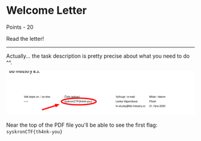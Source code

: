 # Welcome Letter

Points - 20


Read the letter!


---

Actually... the task description is pretty precise about what you need to do ^^.

![am-i-sane](./am-i-sane.png)

Near the top of the PDF file you'll be able to see the first flag: `syskronCTF{th4nk-you}`
